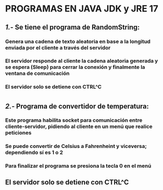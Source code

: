 # PROGRAMAS EN JAVA JDK y JRE 17 #
## *1.-* Se tiene el programa de RandomString:  ##
### Genera una cadena de texto aleatoria en base a la longitud enviada por el cliente a través del servidor ###
### El servidor responde al cliente la cadena aleatoria generada y se espera (Sleep) para cerrar la conexión y finalmente la ventana de comunicación ###
### El servidor solo se detiene con CTRL^C ###
# #
## *2.-* Programa de convertidor de temperatura: ## 
### Este programa habilita socket para comunicación entre cliente-servidor, pidiendo al cliente en un menú que realice peticiones ###
### Se puede convertir de Celsius a Fahrenheint y viceversa; dependiendo sí es 1 o 2 ###
### Para finalizar el programa se presiona la tecla 0 en el menú ###
## El servidor solo se detiene con CTRL^C ##
